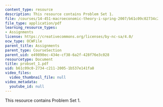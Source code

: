 ```yaml
---
content_type: resource
description: This resource contains Problem Set 1.
file: /courses/14-451-macroeconomic-theory-i-spring-2007/b61c09c02734c21120051b537e141fa8_probset_1.pdf
file_type: application/pdf
learning_resource_types:
- Assignments
license: https://creativecommons.org/licenses/by-nc-sa/4.0/
ocw_type: OCWFile
parent_title: Assignments
parent_type: CourseSection
parent_uid: e49890ec-434e-cf38-6a2f-428f76e3c028
resourcetype: Document
title: probset_1.pdf
uid: b61c09c0-2734-c211-2005-1b537e141fa8
video_files:
  video_thumbnail_file: null
video_metadata:
  youtube_id: null
---
```

This resource contains Problem Set 1.